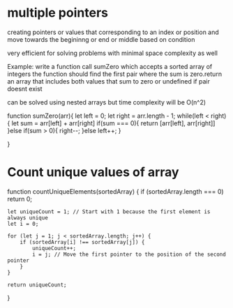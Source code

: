# multiple pointers

creating pointers or values that corresponding to an index or position
and move towards the begininng or end or middle based on condition

 very efficient for solving problems with minimal space complexity as well

 Example:
 write a function call sumZero which accepts a sorted array of integers
 the function should find the first pair where the sum is zero.return an array that includes both 
 values that sum to zero or undefined if pair doesnt exist

 can be solved using nested arrays but time complexity will be O(n^2)

 function sumZero(arr){
    let left = 0;
    let right = arr.length - 1;
    while(left < right){
        let sum = arr[left] + arr[right]
        if(sum === 0){
            return [arr[left], arr[right]]
        }else if(sum > 0){
            right--;
        }else left++;
    }

 }

 # Count unique values of array

 function countUniqueElements(sortedArray) {
    if (sortedArray.length === 0) return 0;

    let uniqueCount = 1; // Start with 1 because the first element is always unique
    let i = 0;

    for (let j = 1; j < sortedArray.length; j++) {
        if (sortedArray[i] !== sortedArray[j]) {
            uniqueCount++;
            i = j; // Move the first pointer to the position of the second pointer
        }
    }

    return uniqueCount;
}

